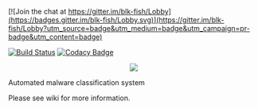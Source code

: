 [![Join the chat at https://gitter.im/blk-fish/Lobby](https://badges.gitter.im/blk-fish/Lobby.svg)](https://gitter.im/blk-fish/Lobby?utm_source=badge&utm_medium=badge&utm_campaign=pr-badge&utm_content=badge)  

[![Build Status](https://travis-ci.org/snakes-in-the-box/blk-fish.svg?branch=master)](https://travis-ci.org/snakes-in-the-box/blk-fish)
[![Codacy Badge](https://api.codacy.com/project/badge/Grade/479d99f15de44e0dbf1f2f6570a7a86c)](https://www.codacy.com/app/snakes-in-the-box/blk-fish?utm_source=github.com&amp;utm_medium=referral&amp;utm_content=snakes-in-the-box/blk-fish&amp;utm_campaign=Badge_Grade)  

<p align="center">
  <img src="https://github.com/snakes-in-the-box/blk-fish/blob/master/blkfish.png">
</p>


Automated malware classification system


Please see wiki for more information.
